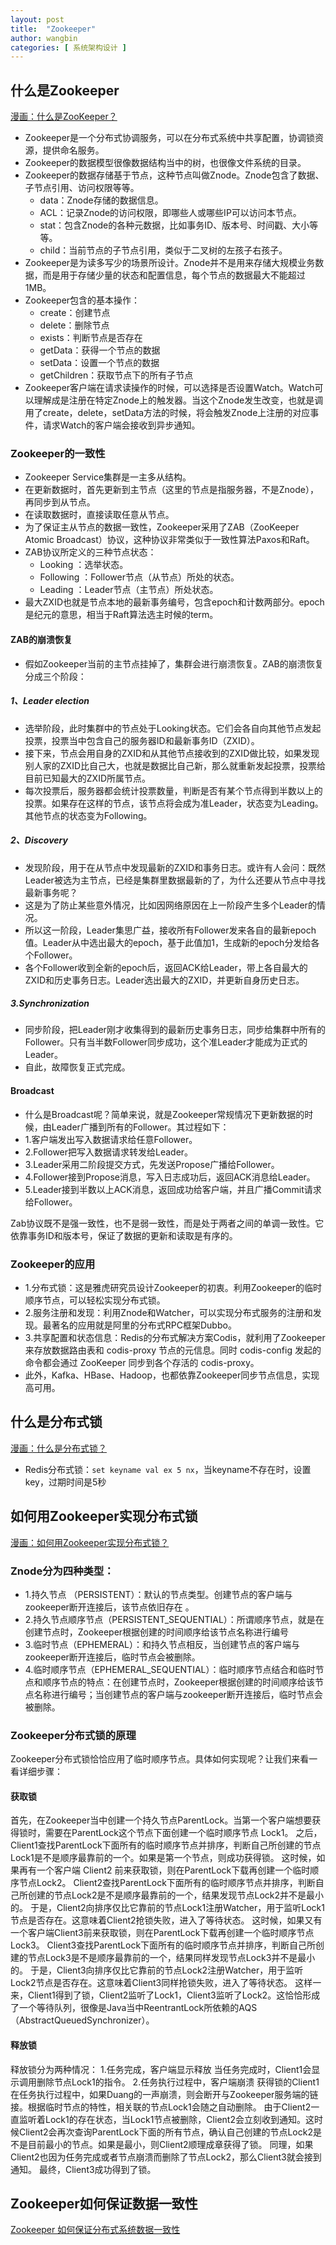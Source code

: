 ```yaml
---
layout: post
title:  "Zookeeper"
author: wangbin
categories: [ 系统架构设计 ]
---
```


## 什么是Zookeeper

[漫画：什么是ZooKeeper？](https://mp.weixin.qq.com/s?__biz=MzIxMjE5MTE1Nw==&mid=2653193977&idx=1&sn=12319f8cb81f55a40ac461bd0ad9d74e&chksm=8c99f423bbee7d35056ce7ec1b321f33aad15c309de6eba0086cb31a48b975ccb1d695d5a251&scene=21#wechat_redirect)


- Zookeeper是一个分布式协调服务，可以在分布式系统中共享配置，协调锁资源，提供命名服务。
- Zookeeper的数据模型很像数据结构当中的树，也很像文件系统的目录。
- Zookeeper的数据存储基于节点，这种节点叫做Znode。Znode包含了数据、子节点引用、访问权限等等。
    - data：Znode存储的数据信息。
    - ACL：记录Znode的访问权限，即哪些人或哪些IP可以访问本节点。
    - stat：包含Znode的各种元数据，比如事务ID、版本号、时间戳、大小等等。
    - child：当前节点的子节点引用，类似于二叉树的左孩子右孩子。
- Zookeeper是为读多写少的场景所设计。Znode并不是用来存储大规模业务数据，而是用于存储少量的状态和配置信息，每个节点的数据最大不能超过1MB。
- Zookeeper包含的基本操作：
    - create：创建节点
    - delete：删除节点
    - exists：判断节点是否存在
    - getData：获得一个节点的数据
    - setData：设置一个节点的数据
    - getChildren：获取节点下的所有子节点
- Zookeeper客户端在请求读操作的时候，可以选择是否设置Watch。Watch可以理解成是注册在特定Znode上的触发器。当这个Znode发生改变，也就是调用了create，delete，setData方法的时候，将会触发Znode上注册的对应事件，请求Watch的客户端会接收到异步通知。

### Zookeeper的一致性
- Zookeeper Service集群是一主多从结构。
- 在更新数据时，首先更新到主节点（这里的节点是指服务器，不是Znode），再同步到从节点。
- 在读取数据时，直接读取任意从节点。
- 为了保证主从节点的数据一致性，Zookeeper采用了ZAB（ZooKeeper Atomic Broadcast）协议，这种协议非常类似于一致性算法Paxos和Raft。
- ZAB协议所定义的三种节点状态：
    - Looking ：选举状态。
    - Following ：Follower节点（从节点）所处的状态。
    - Leading ：Leader节点（主节点）所处状态。
- 最大ZXID也就是节点本地的最新事务编号，包含epoch和计数两部分。epoch是纪元的意思，相当于Raft算法选主时候的term。

#### ZAB的崩溃恢复
- 假如Zookeeper当前的主节点挂掉了，集群会进行崩溃恢复。ZAB的崩溃恢复分成三个阶段：

##### 1、Leader election
- 选举阶段，此时集群中的节点处于Looking状态。它们会各自向其他节点发起投票，投票当中包含自己的服务器ID和最新事务ID（ZXID）。
- 接下来，节点会用自身的ZXID和从其他节点接收到的ZXID做比较，如果发现别人家的ZXID比自己大，也就是数据比自己新，那么就重新发起投票，投票给目前已知最大的ZXID所属节点。
- 每次投票后，服务器都会统计投票数量，判断是否有某个节点得到半数以上的投票。如果存在这样的节点，该节点将会成为准Leader，状态变为Leading。其他节点的状态变为Following。

##### 2、Discovery
- 发现阶段，用于在从节点中发现最新的ZXID和事务日志。或许有人会问：既然Leader被选为主节点，已经是集群里数据最新的了，为什么还要从节点中寻找最新事务呢？
- 这是为了防止某些意外情况，比如因网络原因在上一阶段产生多个Leader的情况。
- 所以这一阶段，Leader集思广益，接收所有Follower发来各自的最新epoch值。Leader从中选出最大的epoch，基于此值加1，生成新的epoch分发给各个Follower。
- 各个Follower收到全新的epoch后，返回ACK给Leader，带上各自最大的ZXID和历史事务日志。Leader选出最大的ZXID，并更新自身历史日志。

##### 3.Synchronization
- 同步阶段，把Leader刚才收集得到的最新历史事务日志，同步给集群中所有的Follower。只有当半数Follower同步成功，这个准Leader才能成为正式的Leader。
- 自此，故障恢复正式完成。

#### Broadcast
- 什么是Broadcast呢？简单来说，就是Zookeeper常规情况下更新数据的时候，由Leader广播到所有的Follower。其过程如下：
- 1.客户端发出写入数据请求给任意Follower。
- 2.Follower把写入数据请求转发给Leader。
- 3.Leader采用二阶段提交方式，先发送Propose广播给Follower。
- 4.Follower接到Propose消息，写入日志成功后，返回ACK消息给Leader。
- 5.Leader接到半数以上ACK消息，返回成功给客户端，并且广播Commit请求给Follower。

Zab协议既不是强一致性，也不是弱一致性，而是处于两者之间的单调一致性。它依靠事务ID和版本号，保证了数据的更新和读取是有序的。


### Zookeeper的应用
- 1.分布式锁：这是雅虎研究员设计Zookeeper的初衷。利用Zookeeper的临时顺序节点，可以轻松实现分布式锁。
- 2.服务注册和发现：利用Znode和Watcher，可以实现分布式服务的注册和发现。最著名的应用就是阿里的分布式RPC框架Dubbo。
- 3.共享配置和状态信息：Redis的分布式解决方案Codis，就利用了Zookeeper来存放数据路由表和 codis-proxy 节点的元信息。同时 codis-config 发起的命令都会通过 ZooKeeper 同步到各个存活的 codis-proxy。
- 此外，Kafka、HBase、Hadoop，也都依靠Zookeeper同步节点信息，实现高可用。


## 什么是分布式锁
[漫画：什么是分布式锁？](http://mp.weixin.qq.com/s?__biz=MzIxMjE5MTE1Nw==&mid=2653194065&idx=1&sn=1baa162e40d48ce9b44ea5c4b2c71ad7&chksm=8c99f58bbbee7c9d5b5725da5ee38fe0f89d7a816f3414806785aea0fe5ae766769600d3e982&scene=21#wechat_redirect)
- Redis分布式锁：`set keyname val ex 5 nx`，当keyname不存在时，设置key，过期时间是5秒

## 如何用Zookeeper实现分布式锁
[漫画：如何用Zookeeper实现分布式锁？](http://mp.weixin.qq.com/s?__biz=MzIxMjE5MTE1Nw==&mid=2653194140&idx=1&sn=07b65a50798c26ecdc0fc555128ab937&chksm=8c99f546bbee7c50b1642dc971cb1f5e244dce661546e141734797c8c23c6c3ad779dfb57d3b&scene=21#wechat_redirect)

### Znode分为四种类型：
- 1.持久节点 （PERSISTENT）：默认的节点类型。创建节点的客户端与zookeeper断开连接后，该节点依旧存在 。
- 2.持久节点顺序节点（PERSISTENT_SEQUENTIAL）：所谓顺序节点，就是在创建节点时，Zookeeper根据创建的时间顺序给该节点名称进行编号
- 3.临时节点（EPHEMERAL）：和持久节点相反，当创建节点的客户端与zookeeper断开连接后，临时节点会被删除。
- 4.临时顺序节点（EPHEMERAL_SEQUENTIAL）：临时顺序节点结合和临时节点和顺序节点的特点：在创建节点时，Zookeeper根据创建的时间顺序给该节点名称进行编号；当创建节点的客户端与zookeeper断开连接后，临时节点会被删除。

### Zookeeper分布式锁的原理
Zookeeper分布式锁恰恰应用了临时顺序节点。具体如何实现呢？让我们来看一看详细步骤：

#### 获取锁
首先，在Zookeeper当中创建一个持久节点ParentLock。当第一个客户端想要获得锁时，需要在ParentLock这个节点下面创建一个临时顺序节点 Lock1。
之后，Client1查找ParentLock下面所有的临时顺序节点并排序，判断自己所创建的节点Lock1是不是顺序最靠前的一个。如果是第一个节点，则成功获得锁。
这时候，如果再有一个客户端 Client2 前来获取锁，则在ParentLock下载再创建一个临时顺序节点Lock2。
Client2查找ParentLock下面所有的临时顺序节点并排序，判断自己所创建的节点Lock2是不是顺序最靠前的一个，结果发现节点Lock2并不是最小的。
于是，Client2向排序仅比它靠前的节点Lock1注册Watcher，用于监听Lock1节点是否存在。这意味着Client2抢锁失败，进入了等待状态。
这时候，如果又有一个客户端Client3前来获取锁，则在ParentLock下载再创建一个临时顺序节点Lock3。
Client3查找ParentLock下面所有的临时顺序节点并排序，判断自己所创建的节点Lock3是不是顺序最靠前的一个，结果同样发现节点Lock3并不是最小的。
于是，Client3向排序仅比它靠前的节点Lock2注册Watcher，用于监听Lock2节点是否存在。这意味着Client3同样抢锁失败，进入了等待状态。
这样一来，Client1得到了锁，Client2监听了Lock1，Client3监听了Lock2。这恰恰形成了一个等待队列，很像是Java当中ReentrantLock所依赖的AQS（AbstractQueuedSynchronizer）。

#### 释放锁
释放锁分为两种情况：
1.任务完成，客户端显示释放
当任务完成时，Client1会显示调用删除节点Lock1的指令。
2.任务执行过程中，客户端崩溃
获得锁的Client1在任务执行过程中，如果Duang的一声崩溃，则会断开与Zookeeper服务端的链接。根据临时节点的特性，相关联的节点Lock1会随之自动删除。
由于Client2一直监听着Lock1的存在状态，当Lock1节点被删除，Client2会立刻收到通知。这时候Client2会再次查询ParentLock下面的所有节点，确认自己创建的节点Lock2是不是目前最小的节点。如果是最小，则Client2顺理成章获得了锁。
同理，如果Client2也因为任务完成或者节点崩溃而删除了节点Lock2，那么Client3就会接到通知。
最终，Client3成功得到了锁。


## Zookeeper如何保证数据一致性
[Zookeeper 如何保证分布式系统数据一致性](https://juejin.im/post/6844904163042656263)

